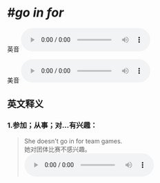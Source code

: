 # ***\#go in for*** 
英音
<audio src="./media/go in for1.aac" controls="controls"></audio>

美音
<audio src="./media/go in for2.aac" controls="controls"></audio>



  

英文释义
---
### 1.**参加；从事；对…有兴趣：**  

 > She doesn't go in for team games.  
 > 她对团体比赛不感兴趣。    
<audio src="./media/go-36.aac" controls="controls"></audio>


